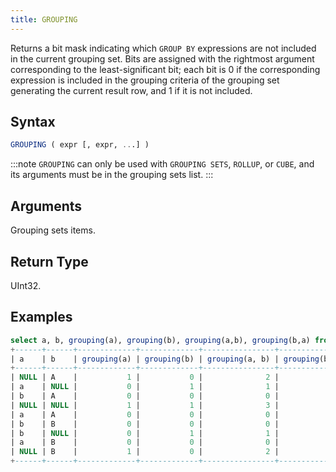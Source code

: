 ```yaml
---
title: GROUPING 
---
```


Returns a bit mask indicating which `GROUP BY` expressions are not included in the current grouping set. Bits are assigned with the rightmost argument corresponding to the least-significant bit; each bit is 0 if the corresponding expression is included in the grouping criteria of the grouping set generating the current result row, and 1 if it is not included.

## Syntax

```sql
GROUPING ( expr [, expr, ...] )
```

:::note
`GROUPING` can only be used with `GROUPING SETS`, `ROLLUP`, or `CUBE`, and its arguments must be in the grouping sets list.
:::

## Arguments

Grouping sets items.

## Return Type

UInt32.

## Examples

```sql
select a, b, grouping(a), grouping(b), grouping(a,b), grouping(b,a) from t group by grouping sets ((a,b),(a),(b), ()) ;
+------+------+-------------+-------------+----------------+----------------+
| a    | b    | grouping(a) | grouping(b) | grouping(a, b) | grouping(b, a) |
+------+------+-------------+-------------+----------------+----------------+
| NULL | A    |           1 |           0 |              2 |              1 |
| a    | NULL |           0 |           1 |              1 |              2 |
| b    | A    |           0 |           0 |              0 |              0 |
| NULL | NULL |           1 |           1 |              3 |              3 |
| a    | A    |           0 |           0 |              0 |              0 |
| b    | B    |           0 |           0 |              0 |              0 |
| b    | NULL |           0 |           1 |              1 |              2 |
| a    | B    |           0 |           0 |              0 |              0 |
| NULL | B    |           1 |           0 |              2 |              1 |
+------+------+-------------+-------------+----------------+----------------+
```